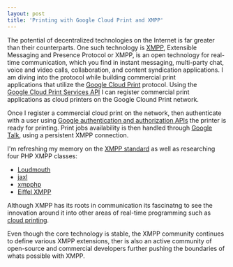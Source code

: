 ```yaml
---
layout: post
title: 'Printing with Google Cloud Print and XMPP'
---
```

The potential of decentralized technologies on the Internet is far greater than their counterparts.  One such technology is <a href="http://xmpp.org/" target="_blank">XMPP</a>,  Extensible Messaging and Presence Protocol or XMPP, is an open technology for real-time communication, which you find in instant messaging, multi-party chat, voice and video calls, collaboration, and content syndication applications.
<img style="padding: 20px;" src="http://kinlane-productions.s3.amazonaws.com/xmpp_logo.png" alt="" align="right" />
I am diving into the protocol while building commercial print applications that utilize the <a href="http://code.google.com/apis/cloudprint/" target="_blank">Google Cloud Print</a> protocol.    Using the <a href="http://code.google.com/apis/cloudprint/docs/proxyinterfaces.html" target="_blank">Google Cloud Print Services API</a> I can register commercial print applications as cloud printers on the Google Clound Print network.<p></p>
Once I register a commercial cloud print on the network, then authenticate with a user using <a href="http://code.google.com/apis/accounts/docs/OAuth.html" target="_blank">Google authentication and authorization APIs</a> the printer is ready for printing.  Print jobs availability is  then handled through <a href="http://www.google.com/talk/" target="_blank">Google Talk</a>, using a persistent XMPP connection.<p></p>
I'm refreshing my memory on the <a href="http://xmpp.org/" target="_blank">XMPP standard</a> as well as researching four PHP XMPP classes:
<ul class="mainlist">
	<li><a href="http://groups.google.com/group/loudmouth-dev?pli=1" target="_blank">Loudmouth</a></li>
	<li><a href="http://code.google.com/p/jaxl/" target="_blank">jaxl</a></li>
	<li><a href="http://code.google.com/p/xmpphp/" target="_blank">xmpphp</a></li>
	<li><a href="http://bricabrac.origo.ethz.ch/wiki/Eiffel_XMPP" target="_blank">Eiffel XMPP</a></li>
</ul>
Although XMPP has its roots in communication its fascinatng to see the innovation around it into other areas of real-time programming such as <a href="http://www.kinlane.com/category/cloud-computing/cloud-print/" target="_blank">cloud printing</a>.<p></p>
Even though the core technology is stable, the XMPP community continues to define various XMPP extensions, ther is also an active community of open-source and commercial developers further pushing the boundaries of whats possible with XMPP.